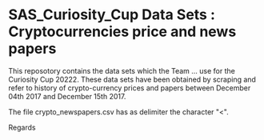 # SAS_Curiosity_Cup Data Sets : Cryptocurrencies price and news papers

This reposotory contains the data sets which the Team ... use for the Curiosity Cup 20222. These data sets have been obtained by scraping and refer to history of crypto-currency prices and papers between December 04th 2017 and December 15th 2017.

The file crypto_newspapers.csv has as delimiter the character "<".

Regards

